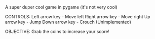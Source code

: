A super duper cool game in pygame (it's not very cool)

CONTROLS:
Left arrow key - Move left
Right arrow key - Move right
Up arrow key - Jump
Down arrow key - Crouch (Unimplemented)

OBJECTIVE:
Grab the coins to increase your score!
